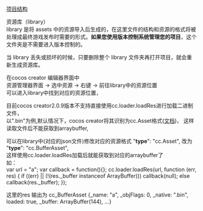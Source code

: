 [项目结构](https://docs.cocos.com/creator/manual/zh/getting-started/project-structure.html?h=library)

资源库（library）  
library 是将 assets 中的资源导入后生成的，在这里文件的结构和资源的格式将被处理成最终游戏发布时需要的形式。__如果您使用版本控制系统管理您的项目__，这个文件夹是不需要进入版本控制的。

当 library 丢失或损坏的时候，只要删除整个 library 文件夹再打开项目，就会重新生成资源库。  


在cocos creator 编辑器界面中   
资源管理器界面 -> 选中资源 -> 右键 -> 前往library中的资源位置  
可以进入library中找到对应的资源位置，

目前cocos creator2.0.9版本不支持直接使用cc.loader.loadRes进行加载二进制文件，  
以".bin"为例,默认情况下，cocos creator将其识别为cc.Asset格式([文档](https://docs.cocos.com/creator/manual/zh/release-notes/raw-asset-migration.html#其余未知类型默认也全都导入为-ccasset))， 
这样读取文件后不能获取到arraybuffer,  

可以在library中(对应的json文件)修改对应的资源格式
 "__type__": "cc.Asset",     改为    "__type__": "cc.BufferAsset",  
 这样使用cc.loader.loadRes加载后就能获取到对应的arraybuffer了  
 如：  
             var url = "a";
             var callback = function(){};
             cc.loader.loadRes(url, function (err, res) {
                 if ((err) || (!(res._buffer instanceof ArrayBuffer)))
                     callback(null);
                 else
                     callback(res._buffer);
             });
            
这里的res  输出为 cc_BufferAsset {_name: "a", _objFlags: 0, _native: ".bin", loaded: true, _buffer: ArrayBuffer(144), …}
